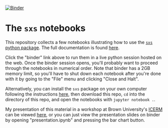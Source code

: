 [![Binder](https://mybinder.org/badge_logo.svg)](https://mybinder.org/v2/gh/moble/sxs_notebooks/main)

# The `sxs` notebooks

This repository collects a few notebooks illustrating how to use the [`sxs` python
package](https://github.com/sxs-collaboration/sxs/).  The full documentation is found
[here](https://sxs.readthedocs.io/en/main/?badge=main).

Click the "binder" link above to run them in a live python session hosted on the web.  Once the
binder session opens, you'll probably want to proceed through the notebooks in numerical order.
Note that binder has a 2GB memory limit, so you'll have to shut down each notebook after you're done
with it by going to the "File" menu and clicking "Close and Halt".

Alternatively, you can install the `sxs` package on your own computer following the instructions
[here](https://sxs.readthedocs.io/en/main/?badge=main#installation), then download this repo, `cd`
into the directory of this repo, and open the notebooks with `jupyter notebook .`.

My presentation of this material in a workshop at Brown University's
[ICERM](https://icerm.brown.edu/programs/sp-f20/) can be viewed
[here](https://icerm.brown.edu/video_archive/?play=2351), or you can just view the presentation
slides on binder by opening "presentation.ipynb" and pressing the bar chart button.
